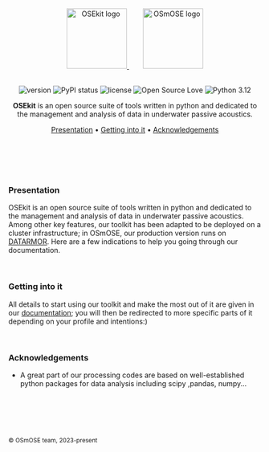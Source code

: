 <br>
<br>
<div align="center">

<a href="https://github.com/Project-OSmOSE/OSEkit">
    <img src="docs/logo/osekit.png" alt="OSEkit logo" title="OSEkit" height="120" />
</a>
&nbsp;&nbsp;&nbsp;&nbsp;&nbsp;&nbsp;
<a href="https://osmose.ifremer.fr/">
    <img src="docs/logo/osmose_texte_sombre.png" alt="OSmOSE logo" title="OSmOSE" height="120" />
</a>

<br>
<br>

![version](https://img.shields.io/badge/package_version-0.2.5-orange)
![PyPI status](https://img.shields.io/pypi/status/ansicolortags.svg)
![license](https://img.shields.io/github/license/mashape/apistatus.svg)
![Open Source Love](https://img.shields.io/badge/open%20source-♡-lightgrey)
![Python 3.12](https://img.shields.io/badge/python-3.12-blue.svg)

**OSEkit** is an open source suite of tools written in python and dedicated to the management and analysis of data in underwater passive acoustics.

[Presentation](#presentation) •
[Getting into it](#getting-into-it) •
[Acknowledgements](#acknowledgements)
# ㅤ

</div>

### Presentation

OSEkit is an open source suite of tools written in python and dedicated to the management and analysis of data in underwater passive acoustics. Among other key features, our toolkit has been adapted to be deployed on a cluster infrastructure; in OSmOSE, our production version runs on [DATARMOR](https://www.ifremer.fr/fr/infrastructures-de-recherche/le-supercalculateur-datarmor). Here are a few indications to help you going through our documentation. 

<br>

### Getting into it

All details to start using our toolkit and make the most out of it are given in our [documentation](https://project-osmose.github.io/OSEkit/); you will then be redirected to more specific parts of it depending on your profile and intentions:)

<br>

### Acknowledgements

- A great part of our processing codes are based on well-established python packages for data analysis including scipy ,pandas, numpy...
 
# ㅤ
<sub>© OSmOSE team, 2023-present</sub>


